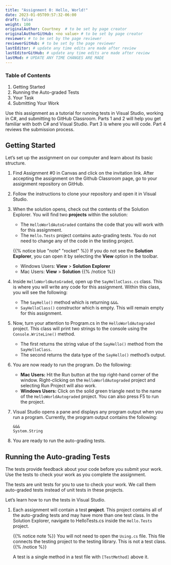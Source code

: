 ```yaml
---
title: "Assignment 0: Hello, World!"
date: 2023-01-05T09:57:32-06:00
draft: false
weight: 100
originalAuthor: Courtney  # to be set by page creator
originalAuthorGitHub: <no value> # to be set by page creator
reviewer: # to be set by the page reviewer
reviewerGitHub: # to be set by the page reviewer
lastEditor: # update any time edits are made after review
lastEditorGitHub: # update any time edits are made after review
lastMod: # UPDATE ANY TIME CHANGES ARE MADE
---
```


### Table of Contents
1. Getting Started
1. Running the Auto-graded Tests
1. Your Task
1. Submitting Your Work

Use this assignment as a tutorial for running tests in Visual Studio, working in C#, and submitting to GitHub Classroom. Parts 1 and 2 will help you get familiar with both C# and Visual Studio.  Part 3 is where you will code.  Part 4 reviews the submission process.

## Getting Started
Let’s set up the assignment on our computer and learn about its basic structure.

<!-- TODO: Update Link for Canvas-->
1. Find Assignment #0 in Canvas and click on the invitation link. After accepting the assignment on the Github Classroom page, go to your assignment repository on GitHub.

1. Follow the instructions to clone your repository and open it in Visual Studio.

1. When the solution opens, check out the contents of the Solution Explorer.  You will find two **projects** within the solution:
 
   * The `HelloWorldAutoGraded` contains the code that you will work with for this assignment. 
   * The `Hello.Tests` project contains auto-grading tests. You do not need to change any of the code in the testing project.

   {{% notice blue "note" "rocket" %}}
   If you do not see the **Solution Explorer**, you can open it by selecting the **View** option in the toolbar.
   * Windows Users: **View** > **Solution Explorer**
   * Mac Users:  **View** > **Solution** 
   {{% /notice %}}

1. Inside `HelloWorldAutoGraded`, open up the `SayHelloClass.cs` class.  This is where you will write any code for this assignment.  Within this     class, you will see the following:
   * The `SayHello()` method which is returning `&&&`.
   * `SayHelloClass()` constructor which is empty.  This will remain empty for this assignment.


1. Now, turn your attention to Program.cs in the `HelloWorldAutograded` project. This class will print two strings to the console using the `Console.WriteLine()` method.  
   * The first returns the string value of the `SayHello()` method from the `SayHelloClass`.
   * The second returns the data type of the `SayHello()` method’s output.


1. You are now ready to run the program.  Do the following:
   * **Mac Users:** Hit the Run button at the top right-hand corner of the window.  Right-clicking on the `HelloWorldAutograded` project and selecting Run Project will also work.
   * **Windows Users:** Click on the solid green triangle next to the name of the `HelloWorldAutograded` project. You can also press F5 to run the project.


1. Visual Studio opens a pane and displays any program output when you run a program. Currently, the program output contains the following:
   
   <!-- Note: for console output -->
   ``` console 
   &&&
   System.String
   ```
1. You are ready to run the auto-grading tests.

## Running the Auto-grading Tests

The tests provide feedback about your code before you submit your work.  Use the tests to check your work as you complete the assignment.

The tests are unit tests for you to use to check your work.  We call them auto-graded tests instead of unit tests in these projects. 

Let’s learn how to run the tests in Visual Studio.

1. Each assignment will contain a test **project**.  This project contains all of the auto-grading tests and may have more than one test class.  In the Solution Explorer, navigate to HelloTests.cs inside the `Hello.Tests` project. 

   {{% notice note %}}
   You will not need to open the `Using.cs` file.  This file connects the testing project to the testing library.  This is not a test class.
   {{% /notice %}}

   A test is a single method in a test file with `[TestMethod]` above it. 

   


